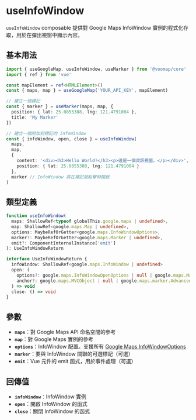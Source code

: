 # useInfoWindow

`useInfoWindow` composable 提供對 Google Maps InfoWindow 實例的程式化存取，用於在彈出視窗中顯示內容。

## 基本用法

```typescript
import { useGoogleMap, useInfoWindow, useMarker } from '@voomap/core'
import { ref } from 'vue'

const mapElement = ref<HTMLElement>()
const { maps, map } = useGoogleMap('YOUR_API_KEY', mapElement)

// 建立一個標記
const { marker } = useMarker(maps, map, {
  position: { lat: 25.0855388, lng: 121.4791004 },
  title: 'My Marker'
})

// 建立一個附加到標記的 InfoWindow
const { infoWindow, open, close } = useInfoWindow(
  maps,
  map,
  {
    content: '<div><h3>Hello World!</h3><p>這是一個資訊視窗。</p></div>',
    position: { lat: 25.0855388, lng: 121.4791004 }
  },
  marker // InfoWindow 將在標記被點擊時開啟
)
```

## 類型定義

```typescript
function useInfoWindow(
  maps: ShallowRef<typeof globalThis.google.maps | undefined>,
  map: ShallowRef<google.maps.Map | undefined>,
  options: MaybeRefOrGetter<google.maps.InfoWindowOptions>,
  marker?: MaybeRefOrGetter<google.maps.Marker | undefined>,
  emit?: ComponentInternalInstance['emit']
): UseInfoWindowReturn

interface UseInfoWindowReturn {
  infoWindow: ShallowRef<google.maps.InfoWindow | undefined>
  open: (
    options?: google.maps.InfoWindowOpenOptions | null | google.maps.Map | google.maps.StreetViewPanorama,
    anchor?: google.maps.MVCObject | null | google.maps.marker.AdvancedMarkerElement
  ) => void
  close: () => void
}
```

## 參數

- **`maps`**：對 Google Maps API 命名空間的參考
- **`map`**：對 Google Maps 實例的參考
- **`options`**：InfoWindow 配置。支援所有 [Google Maps InfoWindowOptions](https://developers.google.com/maps/documentation/javascript/reference/info-window#InfoWindowOptions)
- **`marker`**：要與 InfoWindow 關聯的可選標記（可選）
- **`emit`**：Vue 元件的 emit 函式，用於事件處理（可選）

## 回傳值

- **`infoWindow`**：InfoWindow 實例
- **`open`**：開啟 InfoWindow 的函式
- **`close`**：關閉 InfoWindow 的函式
